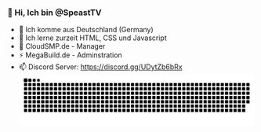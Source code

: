 ### 👋 Hi, Ich bin @SpeastTV
- 📍 Ich komme aus Deutschland (Germany)
- 🌱 Ich lerne zurzeit HTML, CSS und Javascript
- 💎 CloudSMP.de - Manager
- ⚡ MegaBuild.de - Adminstration
- 📫 Discord Server: https://discord.gg/UDytZb6bRx
<img align=left src="https://raw.githubusercontent.com/SpeastTV/SpeastTV/main/snake.svg"></img>
